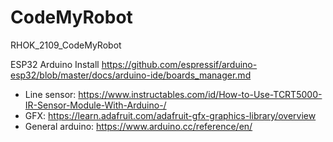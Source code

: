 # CodeMyRobot
RHOK_2109_CodeMyRobot

ESP32 Arduino Install
https://github.com/espressif/arduino-esp32/blob/master/docs/arduino-ide/boards_manager.md

* Line sensor: https://www.instructables.com/id/How-to-Use-TCRT5000-IR-Sensor-Module-With-Arduino-/
* GFX: https://learn.adafruit.com/adafruit-gfx-graphics-library/overview
* General arduino: https://www.arduino.cc/reference/en/

